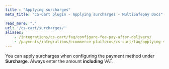 ```yaml
---
title : "Applying surcharges"
meta_title: "CS-Cart plugin - Applying surcharges - MultiSafepay Docs"

read_more: "."
url: '/cs-cart/surcharges/'
aliases: 
    - /integrations/cs-cart/faq/configure-fee-pay-after-delivery/
    - /payments/integrations/ecommerce-platforms/cs-cart/faq/applying-surcharges/
---
```


You can apply surcharges when configuring the payment method under **Surcharge**. Always enter the amount **including** VAT.